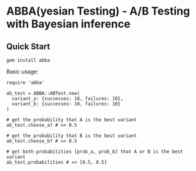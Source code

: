# ABBA(yesian Testing) - A/B Testing with Bayesian inference

## Quick Start

```
gem install abba
```

Basic usage:

```
require 'abba'

ab_test = ABBA::ABTest.new(
  variant_a: {successes: 10, failures: 10},
  variant_b: {successes: 10, failures: 10}
)

# get the probability that A is the best variant
ab_test.choose_a? # => 0.5

# get the probability that B is the best variant
ab_test.choose_b? # => 0.5

# get both probabilities [prob_a, prob_b] that A or B is the best variant
ab_test.probabilities # => [0.5, 0.5]
```
